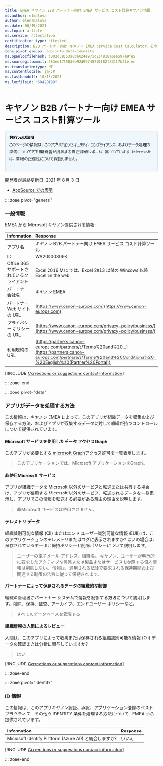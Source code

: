 ```yaml
---
title: EMEA キヤノン B2B パートナー向け EMEA サービス コスト計算キヤノン情報
ms.author: elmalova
author: elenamalova
ms.date: 08/19/2021
ms.topic: article
ms.service: attestation
certification_type: attested
description: B2B パートナー向け キヤノン EMEA Service Cost Calculator、そのデータ処理ポリシー、Microsoft Cloud App Security アプリ カタログ情報、CSA STAR レジストリのセキュリティ/コンプライアンス情報に関する利用可能なすべてのセキュリティおよびコンプライアンス情報。
zone_pivot_groups: app-info-data-identity
ms.openlocfilehash: c002d38253a0c6024e971c934818a6ea597a9fe5
ms.sourcegitcommit: 983ed1755036e92d99745770f82f33417b21efec
ms.translationtype: MT
ms.contentlocale: ja-JP
ms.lasthandoff: 10/18/2021
ms.locfileid: "60428199"
---
```

# <a name="canon-emea-service-cost-calculator-for-b2b-partners"></a>キヤノン B2B パートナー向け EMEA サービス コスト計算ツール

<p></p>
<img alt="Publisher Attestation: The information on this page is based on a self-assessment report provided by the app developer on the security, compliance, and data handling practices followed by this app. Microsoft makes no guarantees regarding the accuracy of the information." src="../media/attested.png" width="650" />
<p>開発者が最終更新日: 2021 年 8 月 3 日</p>

* <a href="https://appsource.microsoft.com/product/office/WA200003098" target="_blank">AppSource での表示</a>

::: zone pivot="general"

### <a name="general-information"></a>一般情報

EMEA から Microsoft キヤノン提供される情報:

| **Information** | **Response** |
|:----------------|:-------------|
| アプリ名 | キヤノン B2B パートナー向け EMEA サービス コスト計算ツール |
| ID | WA200003098 |
| Office 365サポートされているクライアント | Excel 2016 Mac では、Excel 2013 以降の Windows 以降Excel on the web |
| パートナー会社名 | キヤノン EMEA |
| パートナー Web サイトの URL | [https://www.canon-europe.com](https://www.canon-europe.com) |
| プライバシー ポリシーの URL | [https://www.canon-europe.com/privacy-policy/business/](https://www.canon-europe.com/privacy-policy/business/) |
| 利用規約の URL | [https://partners.canon-europe.com/partners/s/Terms%20and%20...](https://partners.canon-europe.com/partners/s/Terms%20and%20Conditions%20-%20English%20(Partner%20Portal)) |

 [!INCLUDE [Corrections or suggestions contact information](../includes/corrections-or-suggestions.md)]

::: zone-end

::: zone pivot="data"

### <a name="how-the-app-handles-data"></a>アプリがデータを処理する方法

この情報は、キヤノン EMEA によって、このアプリが組織データを収集および保存する方法、およびアプリが収集するデータに対して組織が持つコントロールについて提供されています。

#### <a name="data-access-using-microsoft-graph"></a>Microsoft サービスを使用したデータ アクセスGraph

このアプリが[必要とする microsoft Graphアクセス許可](https://docs.microsoft.com/graph/permissions-reference)を一覧表示します。

>このアプリケーションでは、Microsoft アプリケーションをGraph。


#### <a name="non-microsoft-services-used"></a>非使用Microsoft サービス

アプリが組織データを Microsoft 以外のサービスと転送または共有する場合は、アプリが使用する Microsoft 以外のサービス、転送されるデータを一覧表示し、アプリでこの情報を転送する必要がある理由の理由を説明します。

>非Microsoft サービスは使用されません。



#### <a name="telemetry-data"></a>テレメトリ データ

組織識別可能な情報 (OII) またはエンド ユーザー識別可能な情報 (EUII) は、このアプリケーションのテレメトリまたはログに表示されますか? はいの場合は、保存されているデータと保持ポリシーと削除ポリシーについて説明します。

>ユーザーの電子メール アドレス、組織名。 キヤノン、ユーザーが明示的に要求したアクティブな関係または製品またはサービスを参照する個人情報は削除しない。 情報は、適用される法律で要求される保持期間および関連する制限の法令に従って保持されます。

#### <a name="organizational-controls-for-data-stored-by-partner"></a>パートナーによって保存されるデータの組織的な制御

組織の管理者がパートナー システムで情報を制御する方法について説明します。削除、保持、監査、アーカイブ、エンドユーザー ポリシーなど。

>すべてのデータベースを管理する

#### <a name="human-review-of-organizational-information"></a>組織情報の人間によるレビュー

人間は、このアプリによって収集または保存される組織識別可能な情報 (OII) データの確認または分析に関与していますか?

>はい

[!INCLUDE [Corrections or suggestions contact information](../includes/corrections-or-suggestions.md)]

::: zone-end


::: zone pivot="identity"

### <a name="identity-information"></a>ID 情報

この情報は、このアプリキヤノン認証、承認、アプリケーション登録のベスト プラクティス、その他の IDENTITY 条件を処理する方法について、EMEA から提供されています。

| **Information** | **Response** |
|:----------------|:-------------|
| Microsoft Identify Platform (Azure AD) と統合しますか?  | いいえ |

[!INCLUDE [Corrections or suggestions contact information](../includes/corrections-or-suggestions.md)]

::: zone-end
